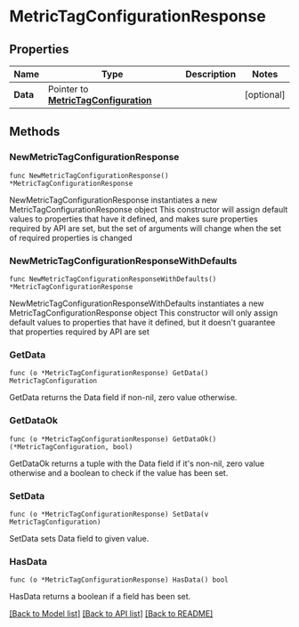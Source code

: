 # MetricTagConfigurationResponse

## Properties

Name | Type | Description | Notes
---- | ---- | ----------- | ------
**Data** | Pointer to [**MetricTagConfiguration**](MetricTagConfiguration.md) |  | [optional] 

## Methods

### NewMetricTagConfigurationResponse

`func NewMetricTagConfigurationResponse() *MetricTagConfigurationResponse`

NewMetricTagConfigurationResponse instantiates a new MetricTagConfigurationResponse object
This constructor will assign default values to properties that have it defined,
and makes sure properties required by API are set, but the set of arguments
will change when the set of required properties is changed

### NewMetricTagConfigurationResponseWithDefaults

`func NewMetricTagConfigurationResponseWithDefaults() *MetricTagConfigurationResponse`

NewMetricTagConfigurationResponseWithDefaults instantiates a new MetricTagConfigurationResponse object
This constructor will only assign default values to properties that have it defined,
but it doesn't guarantee that properties required by API are set

### GetData

`func (o *MetricTagConfigurationResponse) GetData() MetricTagConfiguration`

GetData returns the Data field if non-nil, zero value otherwise.

### GetDataOk

`func (o *MetricTagConfigurationResponse) GetDataOk() (*MetricTagConfiguration, bool)`

GetDataOk returns a tuple with the Data field if it's non-nil, zero value otherwise
and a boolean to check if the value has been set.

### SetData

`func (o *MetricTagConfigurationResponse) SetData(v MetricTagConfiguration)`

SetData sets Data field to given value.

### HasData

`func (o *MetricTagConfigurationResponse) HasData() bool`

HasData returns a boolean if a field has been set.


[[Back to Model list]](../README.md#documentation-for-models) [[Back to API list]](../README.md#documentation-for-api-endpoints) [[Back to README]](../README.md)


